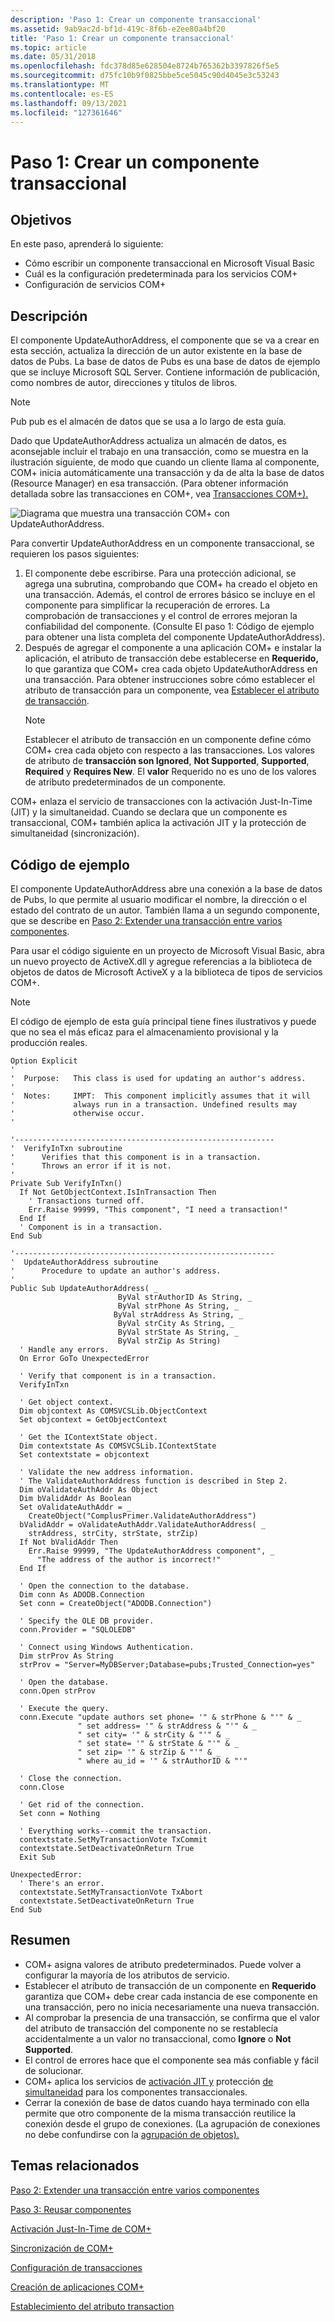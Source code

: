 ```yaml
---
description: 'Paso 1: Crear un componente transaccional'
ms.assetid: 9ab9ac2d-bf1d-419c-8f6b-e2ee80a4bf20
title: 'Paso 1: Crear un componente transaccional'
ms.topic: article
ms.date: 05/31/2018
ms.openlocfilehash: fdc378d85e628504e8724b765362b3397826f5e5
ms.sourcegitcommit: d75fc10b9f0825bbe5ce5045c90d4045e3c53243
ms.translationtype: MT
ms.contentlocale: es-ES
ms.lasthandoff: 09/13/2021
ms.locfileid: "127361646"
---
```

# <a name="step-1-creating-a-transactional-component"></a>Paso 1: Crear un componente transaccional

## <a name="objectives"></a>Objetivos

En este paso, aprenderá lo siguiente:

-   Cómo escribir un componente transaccional en Microsoft Visual Basic
-   Cuál es la configuración predeterminada para los servicios COM+
-   Configuración de servicios COM+

## <a name="description"></a>Descripción

El componente UpdateAuthorAddress, el componente que se va a crear en esta sección, actualiza la dirección de un autor existente en la base de datos de Pubs. La base de datos de Pubs es una base de datos de ejemplo que se incluye Microsoft SQL Server. Contiene información de publicación, como nombres de autor, direcciones y títulos de libros.

> [!Note]  
> Pub pub es el almacén de datos que se usa a lo largo de esta guía.

 

Dado que UpdateAuthorAddress actualiza un almacén de datos, es aconsejable incluir el trabajo en una transacción, como se muestra en la ilustración siguiente, de modo que cuando un cliente llama al componente, COM+ inicia automáticamente una transacción y da de alta la base de datos (Resource Manager) en esa transacción. (Para obtener información detallada sobre las transacciones en COM+, vea [Transacciones COM+).](com--transactions.md)

![Diagrama que muestra una transacción COM+ con UpdateAuthorAddress.](images/d5a47e03-c07e-4db3-b328-111ca9e50bef.png)

Para convertir UpdateAuthorAddress en un componente transaccional, se requieren los pasos siguientes:

1.  El componente debe escribirse. Para una protección adicional, se agrega una subrutina, comprobando que COM+ ha creado el objeto en una transacción. Además, el control de errores básico se incluye en el componente para simplificar la recuperación de errores. La comprobación de transacciones y el control de errores mejoran la confiabilidad del componente. (Consulte El paso 1: Código de ejemplo para obtener una lista completa del componente UpdateAuthorAddress).
2.  Después de agregar el componente a una aplicación COM+ e instalar la aplicación, el atributo de transacción debe establecerse en **Requerido,** lo que garantiza que COM+ crea cada objeto UpdateAuthorAddress en una transacción. Para obtener instrucciones sobre cómo establecer el atributo de transacción para un componente, vea [Establecer el atributo de transacción](setting-the-transaction-attribute.md).
    > [!Note]  
    > Establecer el atributo de transacción en un componente define cómo COM+ crea cada objeto con respecto a las transacciones. Los valores de atributo de **transacción son Ignored**, **Not Supported**, **Supported**, **Required** y **Requires New**. El **valor** Requerido no es uno de los valores de atributo predeterminados de un componente.

     

COM+ enlaza el servicio de transacciones con la activación Just-In-Time (JIT) y la simultaneidad. Cuando se declara que un componente es transaccional, COM+ también aplica la activación JIT y la protección de simultaneidad (sincronización).

## <a name="sample-code"></a>Código de ejemplo

El componente UpdateAuthorAddress abre una conexión a la base de datos de Pubs, lo que permite al usuario modificar el nombre, la dirección o el estado del contrato de un autor. También llama a un segundo componente, que se describe en [Paso 2: Extender una transacción entre varios componentes](step-2--extending-a-transaction-across-multiple-components.md).

Para usar el código siguiente en un proyecto de Microsoft Visual Basic, abra un nuevo proyecto de ActiveX.dll y agregue referencias a la biblioteca de objetos de datos de Microsoft ActiveX y a la biblioteca de tipos de servicios COM+.

> [!Note]  
> El código de ejemplo de esta guía principal tiene fines ilustrativos y puede que no sea el más eficaz para el almacenamiento provisional y la producción reales.

 


```VB
Option Explicit
'
'  Purpose:   This class is used for updating an author's address.
'
'  Notes:     IMPT:  This component implicitly assumes that it will 
'             always run in a transaction. Undefined results may 
'             otherwise occur.
'

'----------------------------------------------------------
'  VerifyInTxn subroutine
'      Verifies that this component is in a transaction.
'      Throws an error if it is not.
'
Private Sub VerifyInTxn()
  If Not GetObjectContext.IsInTransaction Then
    ' Transactions turned off. 
    Err.Raise 99999, "This component", "I need a transaction!"
  End If
  ' Component is in a transaction.
End Sub

'----------------------------------------------------------
'  UpdateAuthorAddress subroutine
'      Procedure to update an author's address.
'
Public Sub UpdateAuthorAddress( _
                        ByVal strAuthorID As String, _
                        ByVal strPhone As String, _
                       ByVal strAddress As String, _
                        ByVal strCity As String, _
                        ByVal strState As String, _
                        ByVal strZip As String)
  ' Handle any errors.
  On Error GoTo UnexpectedError
  
  ' Verify that component is in a transaction.
  VerifyInTxn
  
  ' Get object context.
  Dim objcontext As COMSVCSLib.ObjectContext
  Set objcontext = GetObjectContext
  
  ' Get the IContextState object.
  Dim contextstate As COMSVCSLib.IContextState
  Set contextstate = objcontext
  
  ' Validate the new address information.
  ' The ValidateAuthorAddress function is described in Step 2.
  Dim oValidateAuthAddr As Object
  Dim bValidAddr As Boolean
  Set oValidateAuthAddr = _
    CreateObject("ComplusPrimer.ValidateAuthorAddress") 
  bValidAddr = oValidateAuthAddr.ValidateAuthorAddress( _
    strAddress, strCity, strState, strZip)
  If Not bValidAddr Then
    Err.Raise 99999, "The UpdateAuthorAddress component", _
      "The address of the author is incorrect!"
  End If
  
  ' Open the connection to the database.
  Dim conn As ADODB.Connection
  Set conn = CreateObject("ADODB.Connection")

  ' Specify the OLE DB provider.
  conn.Provider = "SQLOLEDB"

  ' Connect using Windows Authentication.
  Dim strProv As String
  strProv = "Server=MyDBServer;Database=pubs;Trusted_Connection=yes"

  ' Open the database.
  conn.Open strProv

  ' Execute the query.
  conn.Execute "update authors set phone= '" & strPhone & "'" & _
               " set address= '" & strAddress & "'" & _
               " set city= '" & strCity & "'" & _
               " set state= '" & strState & "'" & _
               " set zip= '" & strZip & "'" & _
               " where au_id = '" & strAuthorID & "'"
               
  ' Close the connection.
  conn.Close
  
  ' Get rid of the connection.
  Set conn = Nothing
                 
  ' Everything works--commit the transaction.
  contextstate.SetMyTransactionVote TxCommit
  contextstate.SetDeactivateOnReturn True
  Exit Sub
  
UnexpectedError:
  ' There's an error.
  contextstate.SetMyTransactionVote TxAbort
  contextstate.SetDeactivateOnReturn True
End Sub

```



## <a name="summary"></a>Resumen

-   COM+ asigna valores de atributo predeterminados. Puede volver a configurar la mayoría de los atributos de servicio.
-   Establecer el atributo de transacción de un componente en **Requerido** garantiza que COM+ debe crear cada instancia de ese componente en una transacción, pero no inicia necesariamente una nueva transacción.
-   Al comprobar la presencia de una transacción, se confirma que el valor del atributo de transacción del componente no se restablecía accidentalmente a un valor no transaccional, como **Ignore** o **Not Supported**.
-   El control de errores hace que el componente sea más confiable y fácil de solucionar.
-   COM+ aplica los servicios de [activación JIT y](com--just-in-time-activation.md) protección [de simultaneidad](com--synchronization.md) para los componentes transaccionales.
-   Cerrar la conexión de base de datos cuando haya terminado con ella permite que otro componente de la misma transacción reutilice la conexión desde el grupo de conexiones. (La agrupación de conexiones no debe confundirse con la [agrupación de objetos).](com--object-pooling.md)

## <a name="related-topics"></a>Temas relacionados

<dl> <dt>

[Paso 2: Extender una transacción entre varios componentes](step-2--extending-a-transaction-across-multiple-components.md)
</dt> <dt>

[Paso 3: Reusar componentes](step-3--reusing-components.md)
</dt> <dt>

[Activación Just-In-Time de COM+](com--just-in-time-activation.md)
</dt> <dt>

[Sincronización de COM+](com--synchronization.md)
</dt> <dt>

[Configuración de transacciones](configuring-transactions.md)
</dt> <dt>

[Creación de aplicaciones COM+](creating-com--applications.md)
</dt> <dt>

[Establecimiento del atributo transaction](setting-the-transaction-attribute.md)
</dt> </dl>

 

 



